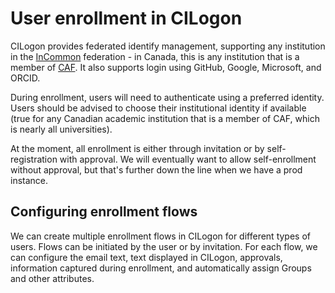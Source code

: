 # User enrollment in CILogon

CILogon provides federated identify management, supporting any institution in the [InCommon](https://incommon.org/federation/) federation - in Canada, this is any institution that is a member of [CAF](https://www.canarie.ca/identity/caf/). It also supports login using GitHub, Google, Microsoft, and ORCID. 

During enrollment, users will need to authenticate using a preferred identity. Users should be advised to choose their institutional identity if available (true for any Canadian academic institution that is a member of CAF, which is nearly all universities). 

At the moment, all enrollment is either through invitation or by self-registration with approval. We will eventually want to allow self-enrollment without approval, but that's further down the line when we have a prod instance. 

## Configuring enrollment flows 

We can create multiple enrollment flows in CILogon for different types of users. Flows can be initiated by the user or by invitation. For each flow, we can configure the email text, text displayed in CILogon, approvals, information captured during enrollment, and automatically assign Groups and other attributes. 

